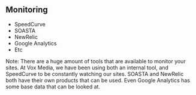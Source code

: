 ## Monitoring

* SpeedCurve <!-- .element: class="fragment" -->
* SOASTA <!-- .element: class="fragment" -->
* NewRelic <!-- .element: class="fragment" -->
* Google Analytics <!-- .element: class="fragment" -->
* Etc <!-- .element: class="fragment" -->

Note:
There are a huge amount of tools that are available to monitor your sites. At Vox Media, we have been using both an internal tool, and SpeedCurve to be constantly watching our sites. SOASTA and NewRelic both have their own products that can be used. Even Google Analytics has some base data that can be looked at.

